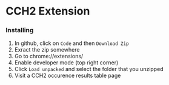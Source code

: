 # CCH2 Extension
### Installing
 1. In github, click on `Code` and then `Download Zip`
 1. Exract the zip somewhere
 1. Go to chrome://extensions/
 1. Enable developer mode (top right corner)
 1. Click `Load unpacked` and select the folder that you unzipped
 1. Visit a CCH2 occurence results table page